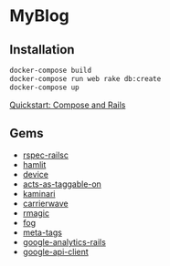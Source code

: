 # MyBlog

## Installation

```cmd
docker-compose build
docker-compose run web rake db:create
docker-compose up
```

[Quickstart: Compose and Rails](https://docs.docker.com/compose/rails)

## Gems

- [rspec-railsc](https://github.com/rspec/rspec-rails)
- [hamlit](https://github.com/k0kubun/hamlit)
- [device](https://github.com/heartcombo/devise)
- [acts-as-taggable-on](https://github.com/mbleigh/acts-as-taggable-on)
- [kaminari](https://github.com/kaminari/kaminari)
- [carrierwave](https://github.com/search?q=carrierwave)
- [rmagic](https://github.com/rmagick/rmagick)
- [fog](https://github.com/fog/fog)
- [meta-tags](https://github.com/kpumuk/meta-tags)
- [google-analytics-rails](https://github.com/bgarret/google-analytics-rails)
- [google-api-client](https://github.com/googleapis/google-api-ruby-client)
